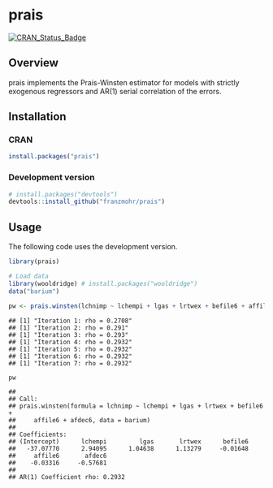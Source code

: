 
prais
=====

[![CRAN\_Status\_Badge](https://www.r-pkg.org/badges/version/prais)](https://cran.r-project.org/package=prais)

Overview
--------

prais implements the Prais-Winsten estimator for models with strictly exogenous regressors and AR(1) serial correlation of the errors.

Installation
------------

### CRAN

``` r
install.packages("prais")
```

### Development version

``` r
# install.packages("devtools")
devtools::install_github("franzmohr/prais")
```

Usage
-----

The following code uses the development version.

``` r
library(prais)

# Load data
library(wooldridge) # install.packages("wooldridge")
data("barium")

pw <- prais.winsten(lchnimp ~ lchempi + lgas + lrtwex + befile6 + affile6 + afdec6, data = barium)
```

    ## [1] "Iteration 1: rho = 0.2708"
    ## [1] "Iteration 2: rho = 0.291"
    ## [1] "Iteration 3: rho = 0.293"
    ## [1] "Iteration 4: rho = 0.2932"
    ## [1] "Iteration 5: rho = 0.2932"
    ## [1] "Iteration 6: rho = 0.2932"
    ## [1] "Iteration 7: rho = 0.2932"

``` r
pw
```

    ## 
    ## Call:
    ## prais.winsten(formula = lchnimp ~ lchempi + lgas + lrtwex + befile6 + 
    ##     affile6 + afdec6, data = barium)
    ## 
    ## Coefficients:
    ## (Intercept)      lchempi         lgas       lrtwex      befile6  
    ##   -37.07770      2.94095      1.04638      1.13279     -0.01648  
    ##     affile6       afdec6  
    ##    -0.03316     -0.57681  
    ## 
    ## AR(1) Coefficient rho: 0.2932
